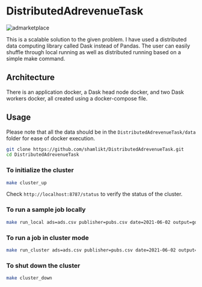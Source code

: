 
# DistributedAdrevenueTask

![admarketplace](https://github.com/shamlikt/DistributedAdrevenueTask/assets/2134692/9c9d29cc-de5d-4167-91e0-0363ff51a915)

This is a scalable solution to the given problem. I have used a distributed data computing library called Dask instead of Pandas.
The user can easily shuffle through local running as well as distributed running based on a simple make command.

## Architecture
There is an application docker, a Dask head node docker, and two Dask workers docker, all created using a docker-compose file.

## Usage
Please note that all the data should be in the `DistributedAdrevenueTask/data` folder for ease of docker execution.

```bash
git clone https://github.com/shamlikt/DistributedAdrevenueTask.git
cd DistributedAdrevenueTask
```

### To initialize the cluster
```bash
make cluster_up
```
Check `http://localhost:8787/status` to verify the status of the cluster.

### To run a sample job locally
```bash
make run_local ads=ads.csv publisher=pubs.csv date=2021-06-02 output=goo.csv
```

### To run a job in cluster mode
```bash
make run_cluster ads=ads.csv publisher=pubs.csv date=2021-06-02 output=goo.csv
```

### To shut down the cluster
```bash
make cluster_down
```
